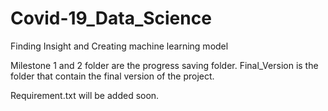 # Covid-19_Data_Science
Finding Insight and Creating machine learning model

Milestone 1 and 2 folder are the progress saving folder. Final_Version is the folder that contain the final version of the project.

Requirement.txt will be added soon.
